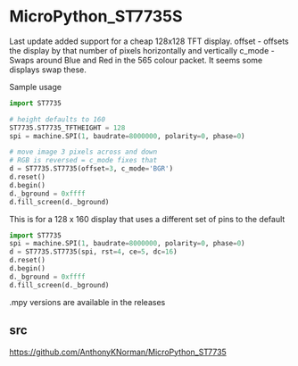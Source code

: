 # MicroPython_ST7735S

Last update added support for a cheap 128x128 TFT display.
offset - offsets the display by that number of pixels horizontally and vertically
c_mode - Swaps around Blue and Red in the 565 colour packet. It seems some displays swap these.

Sample usage
```python
import ST7735

# height defaults to 160
ST7735.ST7735_TFTHEIGHT = 128
spi = machine.SPI(1, baudrate=8000000, polarity=0, phase=0)

# move image 3 pixels across and down
# RGB is reversed = c_mode fixes that
d = ST7735.ST7735(offset=3, c_mode='BGR')
d.reset()
d.begin()
d._bground = 0xffff
d.fill_screen(d._bground)
```

This is for a 128 x 160 display that uses a different set of pins to the default
```python
import ST7735
spi = machine.SPI(1, baudrate=8000000, polarity=0, phase=0)
d = ST7735.ST7735(spi, rst=4, ce=5, dc=16)
d.reset()
d.begin()
d._bground = 0xffff
d.fill_screen(d._bground)
```

.mpy versions are available in the releases


## src

https://github.com/AnthonyKNorman/MicroPython_ST7735
